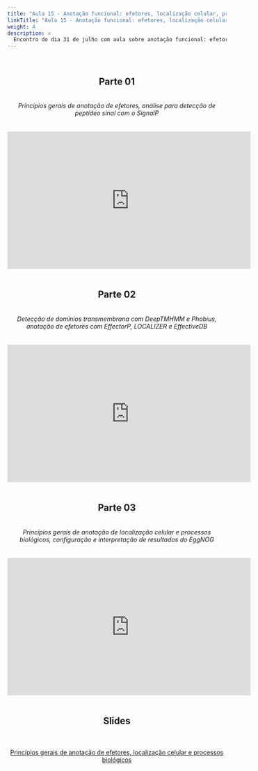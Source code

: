 ```yaml
---
title: "Aula 15 - Anotação funcional: efetores, localização celular, processos biológicos"
linkTitle: "Aula 15 - Anotação funcional: efetores, localização celular, processos biológicos"
weight: 4
description: >
  Encontro do dia 31 de julho com aula sobre anotação funcional: efetores, localização celular, processos biológicos
---
```


<br>
<div align="center">
<h2>Parte 01</h2>
<br>
<i>Princípios gerais de anotação de efetores, análise para detecção de peptídeo sinal com o SignalP</i>
<br><br><br>
<iframe width="560" height="315" src="https://www.youtube.com/embed/CyYJkd0gLzU" frameborder="0" allow="accelerometer; autoplay; clipboard-write; encrypted-media; gyroscope; picture-in-picture" allowfullscreen></iframe>
<br><br>

<h2>Parte 02</h2>
<br>
<i>Detecção de domínios transmembrana com DeepTMHMM e Phobius, anotação de efetores com EffectorP, LOCALIZER e EffectiveDB</i>
<br><br><br>
<iframe width="560" height="315" src="https://www.youtube.com/embed/Un5zhu2s-W4" frameborder="0" allow="accelerometer; autoplay; clipboard-write; encrypted-media; gyroscope; picture-in-picture" allowfullscreen></iframe>
<br><br>

<h2>Parte 03</h2>
<br>
<i>Princípios gerais de anotação de localização celular e processos biológicos, configuração e interpretação de resultados do EggNOG</i>
<br><br><br>
<iframe width="560" height="315" src="https://www.youtube.com/embed/tO2-KsQU7co" frameborder="0" allow="accelerometer; autoplay; clipboard-write; encrypted-media; gyroscope; picture-in-picture" allowfullscreen></iframe>
<br><br>

<h2>Slides</h2>
<br><br>
<a href="https://github.com/desirrepetters/gstreinamentoeconsultoria/raw/master/userguide/content/pt-br/genomica/2023_01/sincronas/pdf/aula_15.pdf">Princípios gerais de anotação de efetores, localização celular e processos biológicos</a>
<br><br>
</div>